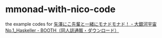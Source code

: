 # mmonad-with-nico-code
the example codes for [矢澤にこ先輩と一緒にモナドモナド！ - 大銀河宇宙No.1_Haskeller - BOOTH（同人誌通販・ダウンロード）](https://aiya000.booth.pm/items/881153)
